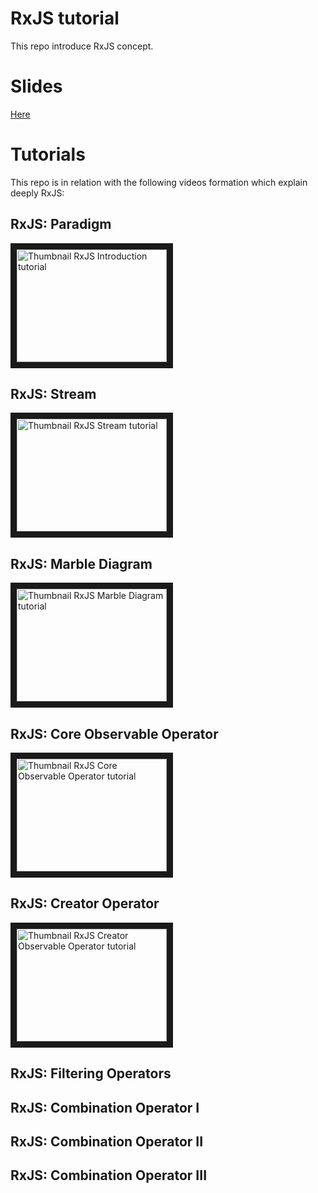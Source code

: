 # RxJS tutorial

This repo introduce RxJS concept.

# Slides

<a href="https://guillaumeunice.github.io/RxJSTutorial/index.html" target="_blank">Here</a>

# Tutorials
This repo is in relation with the following videos formation which explain deeply RxJS:

## RxJS: Paradigm
<a href="http://www.youtube.com/watch?feature=player_embedded&v=dBplQcY3cuo
" target="_blank"><img src="http://img.youtube.com/vi/dBplQcY3cuo/0.jpg"
alt="Thumbnail RxJS Introduction tutorial" width="240" height="180" border="10" /></a>

## RxJS: Stream
<a href="http://www.youtube.com/watch?feature=player_embedded&v=C5CP4oAaROI
" target="_blank"><img src="http://img.youtube.com/vi/C5CP4oAaROI/0.jpg"
alt="Thumbnail RxJS Stream tutorial" width="240" height="180" border="10" /></a>

## RxJS: Marble Diagram
<a href="http://www.youtube.com/watch?feature=player_embedded&v=7zGgNVQYF2k
" target="_blank"><img src="http://img.youtube.com/vi/7zGgNVQYF2k/0.jpg"
alt="Thumbnail RxJS Marble Diagram tutorial" width="240" height="180" border="10" /></a>

## RxJS: Core Observable Operator
<a href="http://www.youtube.com/watch?feature=player_embedded&v=NKGFF4gGnFg
" target="_blank"><img src="http://img.youtube.com/vi/NKGFF4gGnFg/0.jpg"
alt="Thumbnail RxJS Core Observable Operator tutorial" width="240" height="180" border="10" /></a>

## RxJS: Creator Operator
<a href="http://www.youtube.com/watch?feature=player_embedded&v=DknMJkVq1ss
" target="_blank"><img src="http://img.youtube.com/vi/DknMJkVq1ss/0.jpg"
alt="Thumbnail RxJS Creator Observable Operator tutorial" width="240" height="180" border="10" /></a>

## RxJS: Filtering Operators

## RxJS: Combination Operator I
## RxJS: Combination Operator II
## RxJS: Combination Operator III

